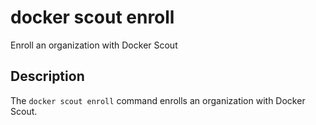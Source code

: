 # docker scout enroll

<!---MARKER_GEN_START-->
Enroll an organization with Docker Scout


<!---MARKER_GEN_END-->

## Description

The `docker scout enroll` command enrolls an organization with Docker Scout.
